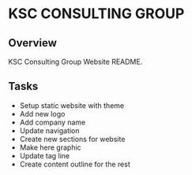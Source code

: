 # KSC CONSULTING GROUP

## Overview

KSC Consulting Group Website README.

## Tasks

* Setup static website with theme
* Add new logo
* Add company name
* Update navigation
* Create new sections for website
* Make here graphic
* Update tag line
* Create content outline for the rest

